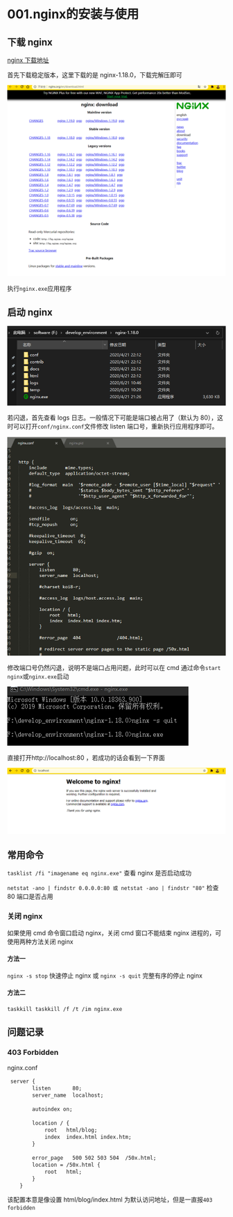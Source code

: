 # 001.nginx的安装与使用

## 下载 nginx

[nginx 下载地址](http://nginx.org/en/download.html)

首先下载稳定版本，这里下载的是 nginx-1.18.0，下载完解压即可

![nginx-001.png](../../images/nginx-001.png)

执行`nginx.exe`应用程序

## 启动 nginx

![nginx-002.png](../../images/nginx-002.png)

若闪退，首先查看 logs 日志。一般情况下可能是端口被占用了（默认为 80），这时可以打开`conf/nginx.conf`文件修改 listen 端口号，重新执行应用程序即可。

![nginx-003.png](../../images/nginx-003.png)

修改端口号仍然闪退，说明不是端口占用问题，此时可以在 cmd 通过命令`start nginx`或`nginx.exe`启动

![nginx-004.png](../../images/nginx-004.png)

直接打开http://localhost:80 ，若成功的话会看到一下界面

![nginx-005.png](../../images/nginx-005.png)

## 常用命令

`tasklist /fi "imagename eq nginx.exe"` 查看 nginx 是否启动成功

`netstat -ano | findstr 0.0.0.0:80 或 netstat -ano | findstr "80"` 检查 80 端口是否占用

### 关闭 nginx

如果使用 cmd 命令窗口启动 nginx，关闭 cmd 窗口不能结束 nginx 进程的，可使用两种方法关闭 nginx

#### 方法一

`nginx -s stop` 快速停止 nginx 或 `nginx -s quit` 完整有序的停止 nginx

#### 方法二

`taskkill taskkill /f /t /im nginx.exe`

## 问题记录

### 403 Forbidden

nginx.conf

```
 server {
        listen       80;
        server_name  localhost;

 		autoindex on;

        location / {
            root   html/blog;
            index  index.html index.htm;
        }

        error_page   500 502 503 504  /50x.html;
        location = /50x.html {
            root   html;
        }
    }
```

该配置本意是像设置 html/blog/index.html 为默认访问地址，但是一直报`403 forbidden`
